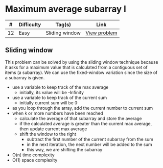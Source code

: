 # Maximum average subarray I

| #   | Difficulty | Tag(s)         | Link                                                                      |
| --- | ---------- | -------------- | ------------------------------------------------------------------------- |
| 12  | Easy       | Sliding window | [View problem](https://leetcode.com/problems/maximum-average-subarray-i/) |

## Sliding window

This problem can be solved by using the sliding window technique because it asks for a maximum value that is calculated from a contiguous set of items (a subarray). We can use the fixed-window variation since the size of a subarray is given.

- use a variable to keep track of the max average
  - initially, its value will be -Infinity
- use a variable to keep track of the current sum
  - initially current sum will be 0
- as you loop through the array, add the current number to current sum
- when k or more numbers have been reached
  - calculate the average of that subarray and store the average
  - if the calculated average is greater than the current max average, then update current max average
  - shift the window to the right
    - subtract the first number of the current subarray from the sum
    - in the next iteration, the next number will be added to the sum
    - this way, we are shifting the subarray
- O(n) time complexity
- O(1) space complexity
